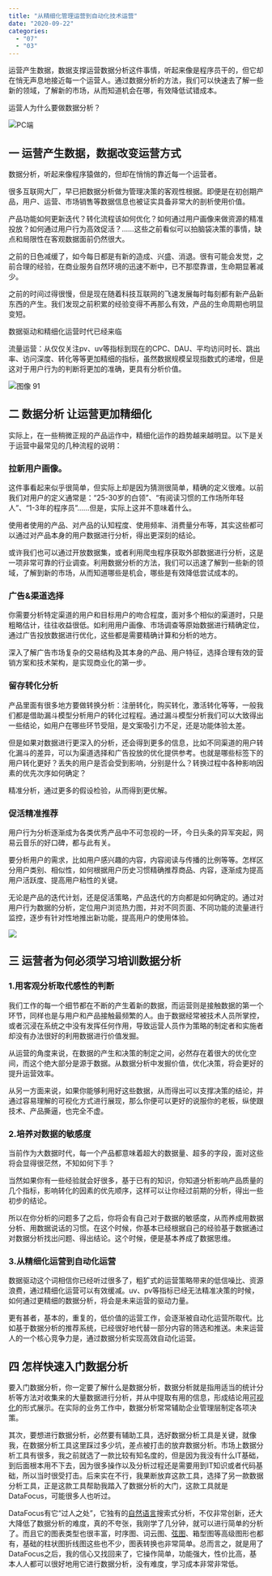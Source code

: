 ```yaml
---
title: "从精细化管理运营到自动化技术运营"
date: "2020-09-22"
categories: 
  - "07"
  - "03"
---
```


运营产生数据，数据支撑运营数据分析这件事情，听起来像是程序员干的，但它却在悄无声息地接近每一个运营人。通过数据分析的方法，我们可以快速去了解一些新的领域，了解新的市场，从而知道机会在哪，有效降低试错成本。

运营人为什么要做数据分析？

![PC端](images/pc-1024x439.png)

## 一 运营产生数据，数据改变运营方式

数据分析，听起来像程序猿做的，但却在悄悄的靠近每一个运营者。

很多互联网大厂，早已把数据分析做为管理决策的客观性根据。即便是在初创期产品，用户、运营、市场销售等数据信息也被证实具备非常大的剖析使用价值。

产品功能如何更新迭代？转化流程该如何优化？如何通过用户画像来做资源的精准投放？如何通过用户行为高效促活？……这些之前看似可以拍脑袋决策的事情，缺点和局限性在客观数据面前仍然很大。

之前的日色减缓了，如今每日都是有新的造成、兴盛、消退。很有可能会发觉，之前合理的经验，在商业服务自然环境的迅速不断中，已不那麼靠谱，生命期显著减少。

之前的时间过得很慢，但是现在随着科技互联网的飞速发展每时每刻都有新产品新东西的产生。我们发现之前积累的经验变得不再那么有效，产品的生命周期也明显变短。

数据驱动和精细化运营时代已经来临

流量运营：从仅仅关注pv、uv等指标到现在的CPC、DAU、平均访问时长、跳出率、访问深度、转化等等更加精细的指标，虽然数据规模呈现指数式的递增，但是这对于用户行为的判断将更加的准确，更具有分析价值。

![图像 91](images/91-1024x575.png)

## 二 数据分析 让运营更加精细化

实际上，在一些稍微正规的产品运作中，精细化运作的趋势越来越明显。以下是关于运营中最常见的几种流程的说明：

### 拉新用户画像。

这件事看起来似乎很简单，但实际上却是因为猜测很简单，精确的定义很难。以前我们对用户的定义通常是：“25-30岁的白领”、“有阅读习惯的工作场所年轻人”、“1-3年的程序员”……但是，实际上这并不意味着什么。

使用者使用的产品、对产品的认知程度、使用频率、消费量分布等，其实这些都可以通过对产品本身的用户数据进行分析，得出更深刻的结论。

或许我们也可以通过开放数据集，或者利用爬虫程序获取外部数据进行分析，这是一项非常可靠的行业调查。利用数据分析的方法，我们可以迅速了解到一些新的领域，了解到新的市场，从而知道哪些是机会，哪些是有效降低尝试成本的。

### 广告&渠道选择

你需要分析特定渠道的用户和目标用户的吻合程度，面对多个相似的渠道时，只是粗略估计，往往收益很低。如利用用户画像、市场调查等原始数据进行精确定位，通过广告投放数据进行优化，这些都是需要精确计算和分析的地方。

深入了解广告市场复杂的交易结构及其本身的产品、用户特征，选择合理有效的营销方案和技术架构，是实现商业化的第一步。

### 留存转化分析

产品里面有很多地方要做转换分析：注册转化，购买转化，激活转化等等，一般我们都是借助漏斗模型分析用户的转化过程程。通过漏斗模型分析我们可以大致得出一些结论，如用户在哪些环节受阻，是文案吸引力不足，还是功能体验太差。

但是如果对数据进行更深入的分析，还会得到更多的信息，比如不同渠道的用户转化漏斗的差异，可以为渠道选择和广告投放的优化提供参考。也就是哪些标签下的用户转化更好？丢失的用户是否会受到影响，分别是什么？转换过程中各种影响因素的优先次序如何确定？

精准分析，通过更多的假设检验，从而得到更优解。

### 促活精准推荐

用户行为分析逐渐成为各类优秀产品中不可忽视的一环，今日头条的异军突起，网易云音乐的好口碑，都与此有关。

要分析用户的需求，比如用户感兴趣的内容，内容阅读与传播的比例等等。怎样区分用户类别、相似性，如何根据用户历史习惯精确推荐商品、内容，逐渐成为提高用户活跃度、提高用户粘性的关键。

无论是产品的迭代计划，还是促活策略，产品迭代的方向都是如何确定的。通过对用户行为数据的分析，定位用户浏览热力图，并对不同页面、不同功能的流量进行监控，逐步有针对性地推出新功能，提高用户的使用体验。

![](images/word-image-94-1024x575.png)

## 三 运营者为何必须学习培训数据分析

### 1.用客观分析取代感性的判断

我们工作的每一个细节都在不断的产生着新的数据，而运营则是接触数据的第一个环节，同样也是与用户和产品接触最频繁的人。由于数据经常被技术人员所掌控，或者沉浸在系统之中没有发挥任何作用，导致运营人员作为策略的制定者和实施者却没有办法很好的利用数据进行价值发掘。

从运营的角度来说，在数据的产生和决策的制定之间，必然存在着很大的优化空间，而这个绝大部分是源于数据。从数据分析中发掘价值，优化决策，将会更好的提升运营效率。

从另一方面来说，如果你能够利用好这些数据，从而得出可以支撑决策的结论，并通过容易理解的可视化方式进行展现，那么你便可以更好的说服你的老板，纵使跟技术、产品撕逼，也完全不虚。

### 2.培养对数据的敏感度

当前作为大数据时代，每一个产品都意味着超大的数据量、超多的字段，面对这些将会显得很茫然，不知如何下手？

当然如果你有一些经验就会好很多，基于已有的知识，你知道分析影响产品质量的几个指标，影响转化的因素的优先顺序，这样可以让你经过前期的分析，得出一些初步的结论。

所以在你分析的问题多了之后，你将会有自己对于数据的敏感度，从而养成用数据分析、用数据说话的习惯。在这个时候，你基本已经根据自己的经验基于数据通过对数据分析找出问题、得出结论。这个时候，便是基本养成了数据思维。

### 3.从精细化运营到自动化运营

数据驱动这个词相信你已经听过很多了，粗犷式的运营策略带来的低信噪比、资源浪费，通过精细化运营可以有效缓减。uv、pv等指标已经无法精准决策的时候，如何通过更精细的数据分析，将会是未来运营的驱动力量。

更有甚者，基本的，重复的，低价值的运营工作，会逐渐被自动化运营所取代。比如基于数据分析的推荐系统，已经很好地代替一部分内容的筛选和推送。未来运营人的一个核心竞争力是，通过数据分析实现高效自动化运营。

## 四 怎样快速入门数据分析

要入门数据分析，你一定要了解什么是数据分析，数据分析就是指用适当的统计分析等方法对收集来的大量数据进行分析，并从中提取有用的信息，形成结论用[可视化](https://www.datafocus.ai/tag/%e5%8f%af%e8%a7%86%e5%8c%96)的形式展示。在实际的业务工作中，数据分析常常辅助企业管理层制定各项决策。

其次，要想进行数据分析，必然要有辅助工具，选好数据分析工具是关键，就像我，在数据分析工具这里踩过多少坑，差点被打击的放弃数据分析。市场上数据分析工具有很多，我之前就选了一款比较有知名度的，但是因为我没有什么IT基础，到后面根本用不下去，因为很多操作以及分析过程还是需要用到IT知识或者代码基础，所以当时很受打击。后来实在不行，我果断放弃这款工具，选择了另一款数据分析工具，正是这款工具帮助我踏入了数据分析的大门，这款工具就是DataFocus，可能很多人也听过。

DataFocus有它“过人之处”，它独有的[自然语言](https://www.datafocus.ai/tag/%e8%87%aa%e7%84%b6%e8%af%ad%e8%a8%80)搜索式分析，不仅非常创新，还大大降低了数据分析的难度，真的不夸张，我刚学了几分钟，就可以进行简单的分析了。而且它的图表类型也很丰富，时序图、词云图、[弦图](https://www.datafocus.ai/tag/%e5%bc%a6%e5%9b%be)、箱型图等高级图形也都有，基础的柱状图折线图这些也不少，图表转换也非常简单。总而言之，就是用了DataFocus之后，我的信心又找回来了，它操作简单，功能强大，性价比高，基本人人都可以很好地用它进行数据分析，没有难度，学习成本非常非常低。
